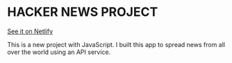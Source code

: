 # HACKER NEWS PROJECT

[See it on Netlify](https://hacckernewss.netlify.app/)

This is a new project with JavaScript. I built this app to spread news from all over the world using an API service.
